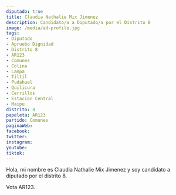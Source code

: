 ```yaml
---
diputado: true
title: Claudia Nathalie Mix Jimenez
description: Candidato/a a Diputado/a por el Distrito 8
image: /media/ad-profile.jpg
tags:
- Diputado
- Apruebo Dignidad
- Distrito 8
- AR123
- Comunes
- Colina
- Lampa
- Tiltil
- Pudahuel
- Quilicura
- Cerrillos
- Estacion Central
- Maipu
distrito: 8
papeleta: AR123
partido: Comunes
paginaWeb:
facebook:
twitter:
instagram:
youtube:
tiktok:
---
```

Hola, mi nombre es Claudia Nathalie Mix Jimenez y soy candidato a diputado por el distrito 8.

Vota AR123.
